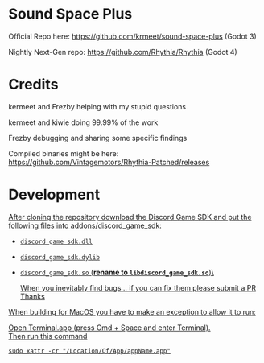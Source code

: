 # Sound Space Plus

Official Repo here: https://github.com/krmeet/sound-space-plus (Godot 3)

Nightly Next-Gen repo: https://github.com/Rhythia/Rhythia (Godot 4)

# Credits 
  kermeet and Frezby helping with my stupid questions 
  
  kermeet and kiwie doing 99.99% of the work 

  Frezby debugging and sharing some specific findings 
  
Compiled binaries might be here: https://github.com/Vintagemotors/Rhythia-Patched/releases
# Development <a href="dev-title" id="dev"/>
After cloning the repository download the Discord Game SDK and put the following files into addons/discord_game_sdk:  
- `discord_game_sdk.dll`  
- `discord_game_sdk.dylib`  
- `discord_game_sdk.so` (__rename to `libdiscord_game_sdk.so`__)\
  
  When you inevitably find bugs... if you can fix them please submit a PR Thanks 


When building for MacOS you have to make an exception to allow it to run: 

 Open Terminal.app (press Cmd + Space and enter Terminal).\
 Then run this command 
    
 `sudo xattr -cr "/Location/Of/App/appName.app"`

